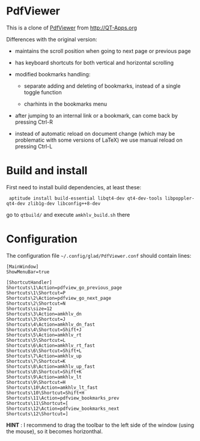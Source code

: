 PdfViewer
=========

This is a clone of [PdfViewer](http://qt-apps.org/content/show.php?content=149637) from http://QT-Apps.org

Differences with the original version:

* maintains the scroll position when going to next page or previous page

* has keyboard shortcuts for both vertical and horizontal scrolling

* modified bookmarks handling:

    - separate adding and deleting of bookmarks, instead of a single toggle function

    - charhints in the bookmarks menu

* after jumping to an internal link or a bookmark, can come back by pressing Ctrl-R

* instead of automatic reload on document change (which may be problematic with some
versions of LaTeX) we use manual reload on pressing Ctrl-L


Build and install
=================

First need to install build dependencies, at least these:

     aptitude install build-essential libqt4-dev qt4-dev-tools libpoppler-qt4-dev zlib1g-dev libconfig++8-dev

go to `qtbuild/` and execute  `amkhlv_build.sh` there


Configuration
=============

The configuration file `~/.config/glad/PdfViewer.conf` should contain lines:

    [MainWindow]
    ShowMenuBar=true

    [ShortcutHandler]
    Shortcuts\1\Action=pdfview_go_previous_page
    Shortcuts\1\Shortcut=P
    Shortcuts\2\Action=pdfview_go_next_page
    Shortcuts\2\Shortcut=N
    Shortcuts\size=12
    Shortcuts\3\Action=amkhlv_dn
    Shortcuts\3\Shortcut=J
    Shortcuts\4\Action=amkhlv_dn_fast
    Shortcuts\4\Shortcut=Shift+J
    Shortcuts\5\Action=amkhlv_rt
    Shortcuts\5\Shortcut=L
    Shortcuts\6\Action=amkhlv_rt_fast
    Shortcuts\6\Shortcut=Shift+L
    Shortcuts\7\Action=amkhlv_up
    Shortcuts\7\Shortcut=K
    Shortcuts\8\Action=amkhlv_up_fast
    Shortcuts\8\Shortcut=Shift+K
    Shortcuts\9\Action=amkhlv_lt
    Shortcuts\9\Shortcut=H
    Shortcuts\10\Action=amkhlv_lt_fast
    Shortcuts\10\Shortcut=Shift+H
    Shortcuts\11\Action=pdfview_bookmarks_prev
    Shortcuts\11\Shortcut=[
    Shortcuts\12\Action=pdfview_bookmarks_next
    Shortcuts\12\Shortcut=]

__HINT__ : I recommend to drag the toolbar to the left side of the window (using the mouse), so it becomes horizonthal. 
 
